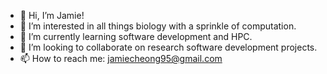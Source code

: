 - 👋 Hi, I’m Jamie!
- 👀 I’m interested in all things biology with a sprinkle of computation.
- 🌱 I’m currently learning software development and HPC.
- 💞️ I’m looking to collaborate on research software development projects.
- 📫 How to reach me: jamiecheong95@gmail.com

<!---
jcheongs/jcheongs is a ✨ special ✨ repository because its `README.md` (this file) appears on your GitHub profile.
You can click the Preview link to take a look at your changes.
--->
